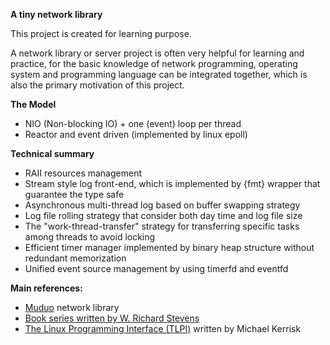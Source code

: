 **A tiny network library**

This project is created for learning purpose.

A network library or server project is often very helpful for 
learning and practice, for the basic knowledge of network programming, operating system and programming language
can be integrated together, which is also the primary motivation of this project.

**The Model**

- NIO (Non-blocking IO) + one (event) loop per thread
- Reactor and event driven (implemented by linux epoll)

**Technical summary**

- RAII resources management
- Stream style log front-end,  which is implemented by {fmt} wrapper that guarantee the type safe
- Asynchronous multi-thread log based on buffer swapping strategy
- Log file rolling strategy that consider both day time and log file size
- The "work-thread-transfer" strategy for transferring specific tasks among threads to avoid locking
- Efficient timer manager implemented by binary heap structure without redundant memorization
- Unified event source management by using timerfd and eventfd

**Main references:**

- [Muduo](https://github.com/chenshuo/muduo) network library
- [Book series written by W. Richard Stevens](http://www.kohala.com/start/#books)
- [The Linux Programming Interface (TLPI)](https://man7.org/tlpi/) written by Michael Kerrisk